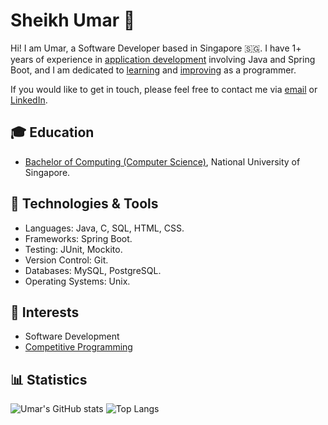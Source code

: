 # Sheikh Umar 👋

Hi!
I am Umar, a Software Developer based in Singapore 🇸🇬.
I have 1+ years of experience in [application development](https://github.com/shumarb/projects)
involving Java and Spring Boot,
and I am dedicated to [learning](https://github.com/shumarb/learning)
and [improving](https://github.com/shumarb/training) as a programmer.

If you would like to get in touch,
please feel
free to contact me via [email](mailto:shumarb@outlook.com) or [LinkedIn](https://www.linkedin.com/in/shumarb/).

## 🎓 Education
- [Bachelor of Computing (Computer Science)](https://github.com/shumarb/coursework), National University of Singapore.

## 🔧 Technologies & Tools 
- Languages: Java, C, SQL, HTML, CSS.
- Frameworks: Spring Boot.
- Testing: JUnit, Mockito.
- Version Control: Git.
- Databases: MySQL, PostgreSQL.
- Operating Systems: Unix.

## 🌱 Interests
- Software Development
- [Competitive Programming](https://github.com/shumarb/training/tree/main/competitive-programming)

## 📊 Statistics
![Umar's GitHub stats](https://github-readme-stats.vercel.app/api?username=shumarb&theme=github_dark&show_icons=true)
![Top Langs](https://github-readme-stats.vercel.app/api/top-langs/?username=shumarb&layout=compact&theme=github_dark)
